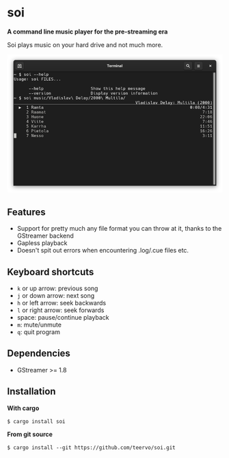 
# soi
**A command line music player for the pre-streaming era**

Soi plays music on your hard drive and not much more.

![Screenshot of soi](screenshot.png)

## Features

- Support for pretty much any file format you can throw at it, thanks to the GStreamer backend
- Gapless playback
- Doesn't spit out errors when encountering .log/.cue files etc.

## Keyboard shortcuts

- `k` or up arrow: previous song
- `j` or down arrow: next song
- `h` or left arrow: seek backwards
- `l` or right arrow: seek forwards
- space: pause/continue playback
- `m`: mute/unmute
- `q`: quit program

## Dependencies
- GStreamer >= 1.8

## Installation
**With cargo**
```console
$ cargo install soi
```

**From git source**
```console
$ cargo install --git https://github.com/teervo/soi.git
```

